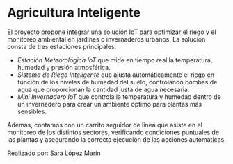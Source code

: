 # Agricultura Inteligente
El proyecto propone integrar una solución IoT para optimizar el riego y el monitoreo ambiental en jardines o invernaderos urbanos. La solución consta de tres estaciones principales:
- _Estación Meteorológica IoT_ que mide en tiempo real la temperatura, humedad y presión atmosférica.
- _Sistema de Riego Inteligente_ que ajusta automáticamente el riego en función de los niveles de humedad del suelo, controlando bombas de agua que proporcionan la cantidad justa de agua necesaria.
- _Mini Invernadero IoT_ que controla la temperatura y humedad dentro de un invernadero para crear un ambiente óptimo para plantas más sensibles.

Además, contamos con un carrito seguidor de línea que asiste en el monitoreo de los distintos sectores, verificando condiciones puntuales de las plantas y asegurando la correcta ejecución de las acciones automáticas.

Realizado por: Sara López Marín

